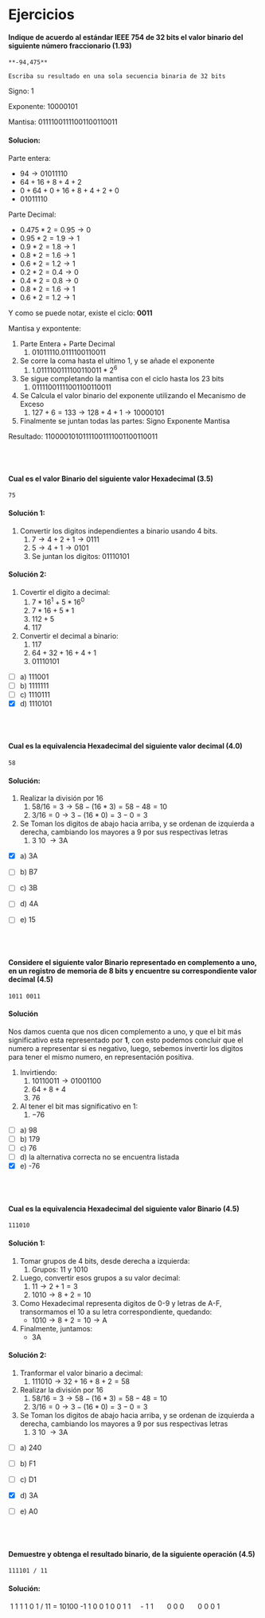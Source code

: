 # Ejercicios

#### Indique de acuerdo al estándar IEEE 754 de 32 bits el valor binario del siguiente número fraccionario (1.93)
    **-94,475**

    Escriba su resultado en una sola secuencia binaria de 32 bits

Signo: 1

Exponente: 10000101

Mantisa: 01111001111001100110011

#### Solucion:

Parte entera:
 - $94 \rightarrow 01011110$
 - $64 + 16 + 8 + 4 + 2$
 - $0 + 64 + 0 + 16 + 8 + 4 + 2 + 0$
 - $0 1 0 1 1 1 1 0$

Parte Decimal:
 - $0.475 * 2 = 0.95 \rightarrow 0$
 - $0.95 * 2 = 1.9 \rightarrow 1$
 - $0.9 * 2 = 1.8 \rightarrow 1$
 - $0.8 * 2 = 1.6 \rightarrow 1$
 - $0.6 * 2 = 1.2 \rightarrow 1$
 - $0.2 * 2 = 0.4 \rightarrow 0$
 - $0.4 * 2 = 0.8 \rightarrow 0$
 - $0.8 * 2 = 1.6 \rightarrow 1$
 - $0.6 * 2 = 1.2 \rightarrow 1$

Y como se puede notar, existe el ciclo: **$0011$**

Mantisa y expontente:
 1. Parte Entera + Parte Decimal
    1. $01011110.0111100110011$
 2. Se corre la coma hasta el ultimo 1, y se añade el exponente
    1. $1.0111100111100110011 * 2^6$
 3. Se sigue completando la mantisa con el ciclo hasta los 23 bits
    1. $01111001111001100110011$
 4. Se Calcula el valor binario del exponente utilizando el Mecanismo de Exceso
    1. $127 + 6 = 133 \rightarrow 128 + 4 + 1 \rightarrow 10000101$
 5. Finalmente se juntan todas las partes: Signo Exponente Mantisa

Resultado: $1 10000101 01111001111001100110011$

<br><br>

#### Cual es el valor Binario del siguiente valor Hexadecimal (3.5)

    75

#### Solución 1:

 1. Convertir los digitos independientes a binario usando 4 bits.
    1. $7 \rightarrow 4 + 2 + 1 \rightarrow 0111$
    2. $5 \rightarrow 4 + 1 \rightarrow 0101$
    3. Se juntan los digitos: $01110101$

#### Solución 2:
 1. Covertir el digito a decimal:
    1. $7 * 16^1 + 5 * 16^0$
    2. $7 * 16 + 5 * 1$
    3. $112 + 5$
    4. $117$
 2. Convertir el decimal a binario:
    1. $117$
    2. $64 + 32 + 16 + 4 + 1$
    3. $01110101$

  - [ ] a) 111001
  - [ ] b) 1111111
  - [ ] c) 1110111
  - [X] d) 1110101

<br><br>

#### Cual es la equivalencia Hexadecimal del siguiente valor decimal (4.0)

    58

#### Solución:

  1. Realizar la división por 16
     1. $58 / 16 = 3  \rightarrow 58 - (16 * 3) = 58 - 48 = 10$
     2. $3 / 16 = 0 \rightarrow 3 - (16 * 0) = 3 - 0 = 3$
  2. Se Toman los digitos de abajo hacia arriba, y se ordenan de izquierda a derecha, cambiando los mayores a 9 por sus respectivas letras
     1. $3$ $10$ $\rightarrow 3\text{A}$

- [X] a) 3A
- [ ] b) B7
- [ ] c) 3B
- [ ] d) 4A
- [ ] e) 15


<br><br>

#### Considere el siguiente valor Binario representado en complemento a uno, en un registro de memoria de 8 bits y encuentre su correspondiente valor decimal (4.5)

    1011 0011


#### Solución

Nos damos cuenta que nos dicen complemento a uno, y que el bit más significativo esta representado por **1**, con esto podemos concluir que el numero a representar si es negativo, luego, sebemos invertir los digitos para tener el mismo numero, en representación positiva.

1. Invirtiendo:
   1. $1011 0011 \rightarrow 01001100$
   2. $64 + 8 + 4$
   3. $76$
2. Al tener el bit mas significativo en 1:
   1. $- 76$

- [ ] a) 98
- [ ] b) 179
- [ ] c) 76
- [ ] d) la alternativa correcta no se encuentra listada
- [X] e) -76

<br><br>

#### Cual es la equivalencia Hexadecimal del siguiente valor Binario (4.5)

    111010

#### Solución 1:
  1. Tomar grupos de 4 bits, desde derecha a izquierda:
     1. Grupos: $11$ y $1010$
  2. Luego, convertir esos grupos a su valor decimal:
     1. $11 \rightarrow 2 + 1 = 3$
     2. $1010 \rightarrow 8 + 2 = 10$
  3. Como Hexadecimal representa digitos de 0-9 y letras de A-F, transormamos el 10 a su letra correspondiente, quedando:
     - $1010 \rightarrow 8 + 2 = 10 \rightarrow \text{A}$
  4. Finalmente, juntamos: 
     - $3\text{A}$ 

#### Solución 2:

  1. Tranformar el valor binario a decimal:
     1. $111010 \rightarrow 32 + 16 + 8 + 2 = 58$
  2. Realizar la división por 16
     1. $58 / 16 = 3  \rightarrow 58 - (16 * 3) = 58 - 48 = 10$
     2. $3 / 16 = 0 \rightarrow 3 - (16 * 0) = 3 - 0 = 3$
  2. Se Toman los digitos de abajo hacia arriba, y se ordenan de izquierda a derecha, cambiando los mayores a 9 por sus respectivas letras
     1. $3$ $10$ $\rightarrow 3\text{A}$

- [ ] a) 240
- [ ] b) F1
- [ ] c) D1
- [X] d) 3A
- [ ] e) A0


<br><br>

#### Demuestre y obtenga el resultado binario, de la siguiente operación (4.5)

    111101 / 11

#### Solución:

&nbsp;1 1 1 1 0 1 / 11 = 10100
-1 1
0 0 1
0 0 1 1
&nbsp; &nbsp; - 1 1
&nbsp; &nbsp; &nbsp; 0 0 0
&nbsp; &nbsp; &nbsp; 0 0 0 1